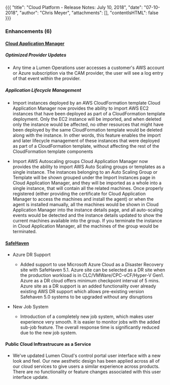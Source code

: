 {{{
"title": "Cloud Platform - Release Notes: July 10, 2018",
"date": "07-10-2018",
"author": "Chris Meyer",
"attachments": [],
"contentIsHTML": false
}}}

### Enhancements (6)

#### [Cloud Application Manager](//www.ctl.io/cloud-application-manager/)

##### Optimized Provider Updates
* Any time a Lumen Operations user accesses a customer's AWS account or Azure subscription via the CAM provider, the user will see a log entry of that event within the provider.

##### Application Lifecycle Management

* Import instances deployed by an AWS CloudFormation template
Cloud Application Manager now provides the ability to import AWS EC2 instances that have been deployed as part of a CloudFormation template deployment. Only the EC2 instance will be imported, and when deleted only the instance would be affected, no other resources that might have been deployed by the same CloudFormation template would be deleted along with the instance. In other words, this feature enables the import and later lifecycle management of these instances that were deployed as part of a CloudFormation template, without affecting the rest of the CloudFormation template components

* Import AWS Autoscaling groups
Cloud Application Manager now provides the ability to import AWS Auto Scaling groups or templates as a single instance. The instances belonging to an Auto Scaling Group or Template will be shown grouped under the Import Instances page in Cloud Application Manager, and they will be imported as a whole into a single instance, that will contain all the related machines. Once properly registered (either providing the certificate for Cloud Application Manager to access the machines and install the agent) or when the agent is installed manually, all the machines would be shown in Cloud Application Manager into the instance details page, and all auto-scaling events would be detected and the instance details updated to show the current machines available into the group. If you terminate the instance in Cloud Application Manager, all the machines of the group would be terminated.

#### [SafeHaven](https://www.ctl.io/managed-services/disaster-recovery/)

* Azure DR Support
  * Added support to use Microsoft Azure Cloud as a Disaster Recovery site with SafeHaven 5.1. Azure site can be selected as a DR site when the production workload is in CLC/VMWare/CPC-vCF/Hyper-V Gen1. Azure as a DR cloud offers minimum checkpoint interval of 5 mins. Azure site as a DR support is an added functionality over already existing AWS DR support which allows pre-existing version Safehaven 5.0 systems to be upgraded without any disruptions

* New Job System
  * Introduction of a completely new job system,  which makes user experience very smooth. It is easier to monitor jobs with the added sub-job feature. The overall response time is significantly reduced due to the new job system. 

#### Public Cloud Inftrastrucure as a Service

* We've updated Lumen Cloud's control portal user interface with a new look and feel. Our new aesthetic design has been applied across all of our cloud services to give users a similar experience across products. There are no functionality or feature changes associated with this user interface update.
